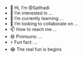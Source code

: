 - 👋 Hi, I’m @Saithadi
- 👀 I’m interested in ...
- 🌱 I’m currently learning ...
- 💞️ I’m looking to collaborate on ...
- 📫 How to reach me ...
- 😄 Pronouns: ...
- ⚡ Fun fact: ...
- 😂 The real fun is begins

<!---
Saithadi/Saithadi is a ✨ special ✨ repository because its `README.md` (this file) appears on your GitHub profile.
You can click the Preview link to take a look at your changes.
--->
